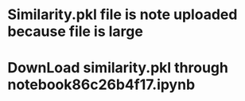 # Similarity.pkl file is note uploaded because file is large
# DownLoad similarity.pkl through notebook86c26b4f17.ipynb
